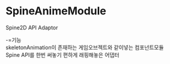 # SpineAnimeModule
Spine2D API Adaptor

-=기능  
skeletonAnimation이 존재하는 게임오브젝트와 같이넣는 컴포넌트모듈  
Spine API를 한번 써놓기 편하게 래핑해놓은 어댑터  
